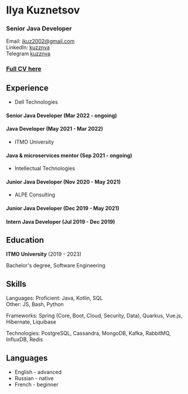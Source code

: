 # Ilya Kuznetsov

### Senior Java Developer

Email: ikuz2002@gmail.com  
LinkedIn: [kuzznya](https://linkedin.com/in/kuzznya)  
Telegram [kuzznya](https://t.me/kuzznya)

### [Full CV here](cv.pdf)

## Experience

- Dell Technologies

#### Senior Java Developer (Mar 2022 - ongoing)
#### Java Developer (May 2021 - Mar 2022)


- ITMO University

#### Java & microservices mentor (Sep 2021 - ongoing)

- Intellectual Technologies

#### Junior Java Developer (Nov 2020 - May 2021)

- ALPE Consulting

#### Junior Java Developer (Dec 2019 - May 2021)
#### Intern Java Developer (Jul 2019 - Dec 2019)


## Education

**ITMO University** (2019 - 2023)

Bachelor's degree, Software Engineering

## Skills

Languages:
Proficient: Java, Kotlin, SQL  
Other: JS, Bash, Python

Frameworks:
Spring (Core, Boot, Cloud, Security, Data), Quarkus, Vue.js, Hibernate, Liquibase

Technologies:
PostgreSQL, Cassandra, MongoDB, 
Kafka, RabbitMQ, InfluxDB, Redis

## Languages

- English - advanced
- Russian - native
- French - beginner


